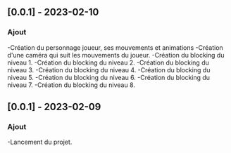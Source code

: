 ## [0.0.1] - 2023-02-10
### Ajout
-Création du personnage joueur, ses mouvements et animations
-Création d'une caméra qui suit les mouvements du joueur.
-Création du blocking du niveau 1.
-Création du blocking du niveau 2.
-Création du blocking du niveau 3.
-Création du blocking du niveau 4.
-Création du blocking du niveau 5.
-Création du blocking du niveau 6.
-Création du blocking du niveau 7.
-Création du blocking du niveau 8.

## [0.0.1] - 2023-02-09
### Ajout
-Lancement du projet.